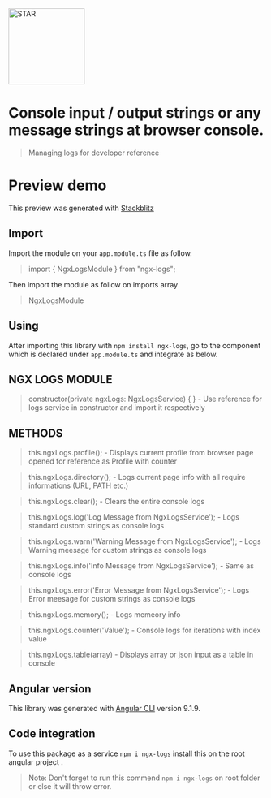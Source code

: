 <img src="https://image.flaticon.com/icons/png/512/5117/5117142.png" width="150px" title="Default RATING" alt="STAR">

# Console input / output strings or any message strings at browser console.

> Managing logs for developer reference

# Preview demo

This preview was generated with [Stackblitz](https://stackblitz.com/edit/ngx-logs)

## Import

Import the module on your `app.module.ts` file as follow.

> import { NgxLogsModule } from "ngx-logs";

Then import the module as follow on imports array

> NgxLogsModule

## Using

After importing this library with `npm install ngx-logs`, go to the component which is declared under `app.module.ts` and integrate as below.

## NGX LOGS MODULE
> constructor(private ngxLogs: NgxLogsService) { } - Use reference for logs service in constructor and import it respectively
 
## METHODS
> this.ngxLogs.profile(); - Displays current profile from browser page opened for reference as Profile with counter

> this.ngxLogs.directory(); - Logs current page info with all require informations (URL, PATH etc.)

> this.ngxLogs.clear(); - Clears the entire console logs

> this.ngxLogs.log('Log Message from NgxLogsService'); - Logs standard custom strings as console logs

> this.ngxLogs.warn('Warning Message from NgxLogsService'); - Logs Warning meesage for custom strings as console logs

> this.ngxLogs.info('Info Message from NgxLogsService'); - Same as console logs

> this.ngxLogs.error('Error Message from NgxLogsService'); - Logs Error meesage for custom strings as console logs

> this.ngxLogs.memory(); - Logs memeory info

> this.ngxLogs.counter('Value'); - Console logs for iterations with index value 

> this.ngxLogs.table(array) - Displays array or json input as a table in console


## Angular version

This library was generated with [Angular CLI](https://github.com/angular/angular-cli) version 9.1.9.

## Code integration

To use this package as a service `npm i ngx-logs` install this on the root angular project .

> Note: Don't forget to run this commend `npm i ngx-logs` on root folder or else it will throw error.
